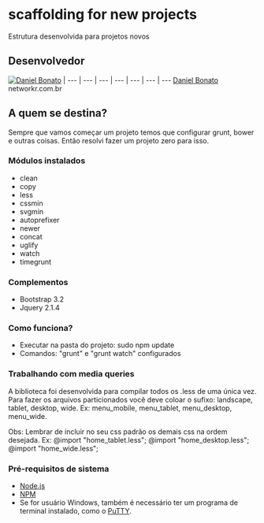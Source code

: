 # scaffolding for new projects

Estrutura desenvolvida para projetos novos

## Desenvolvedor

[![Daniel Bonato](https://avatars2.githubusercontent.com/u/7832246?v=3&s=90)](https://github.com/danielbonato) | 
--- | --- | --- | --- | --- | --- | ---
[Daniel Bonato](https://github.com/danielbonato)<br>networkr.com.br 

## A quem se destina?

Sempre que vamos começar um projeto temos que configurar grunt, bower e outras coisas. Então resolvi fazer um projeto zero para isso.

### Módulos instalados
- clean
- copy
- less
- cssmin
- svgmin
- autoprefixer
- newer
- concat
- uglify
- watch
- timegrunt

### Complementos 
- Bootstrap 3.2
- Jquery 2.1.4


### Como funciona?

- Executar na pasta do projeto: sudo npm update
- Comandos: "grunt" e "grunt watch" configurados

### Trabalhando com media queries

A biblioteca foi desenvolvida para compilar todos os .less de uma única vez. Para fazer os arquivos particionados você deve coloar o sufixo: landscape, tablet, desktop, wide. Ex: menu_mobile, menu_tablet, menu_desktop, menu_wide.

Obs: Lembrar de incluir no seu css padrão os demais css na ordem desejada. Ex: @import "home_tablet.less"; @import "home_desktop.less"; @import "home_wide.less";


### Pré-requisitos de sistema

- [Node.js](http://nodejs.org/)
- [NPM](https://www.npmjs.org/)
- Se for usuário Windows, também é necessário ter um programa de terminal
instalado, como o [PuTTY](http://www.putty.org/).